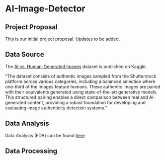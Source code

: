 # AI-Image-Detector

## Project Proposal

[This](https://github.com/jh000107/AI-Image-Detector/blob/master/documents/Enhancing_AI_Generated_Image_Detection__A_Comparative_Study_of_CNNs__Transformers__and_Contrastive_Learning.pdf) is our initial project proposal. Updates to be added.

## Data Source

The [AI vs. Human-Generated Images](https://www.kaggle.com/datasets/alessandrasala79/ai-vs-human-generated-dataset?select=test_data_v2) dataset is published on Kaggle.

"The dataset consists of authentic images sampled from the Shutterstock platform across various categories, including a balanced selection where one-third of the images feature humans. These authentic images are paired with their equivalents generated using state-of-the-art generative models. This structured pairing enables a direct comparison between real and AI-generated content, providing a robust foundation for developing and evaluating image authenticity detection systems."

## Data Analysis

Data Analysis (EDA) can be found [here](https://github.com/jh000107/AI-Image-Detector/blob/master/eda.ipynb)

## Data Processing
